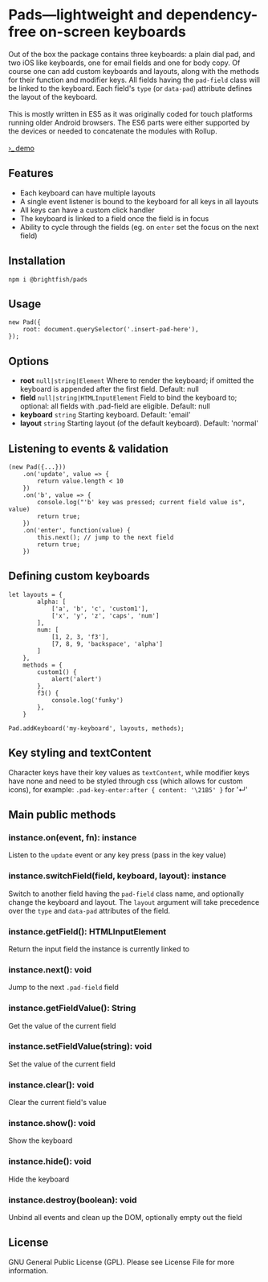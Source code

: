 # Pads&mdash;lightweight and dependency-free on-screen keyboards

Out of the box the package contains three keyboards: a plain dial pad, and two iOS like keyboards, one for email fields 
and one for body copy. Of course one can add custom keyboards and layouts, along with the methods for their function and modifier keys. 
All fields having the `pad-field` class will be linked to the keyboard. Each field's `type` (or `data-pad`) attribute 
defines the layout of the keyboard.  
<br>
This is mostly written in ES5 as it was originally coded for touch platforms running older Android browsers. 
The ES6 parts were either supported by the devices or needed to concatenate the modules with Rollup.  
<br>
<a href="https://brightfish-be.github.io/pads/" target="_blank" rel="noopener">&rsaquo;_&thinsp;demo</a>

## Features

- Each keyboard can have multiple layouts
- A single event listener is bound to the keyboard for all keys in all layouts
- All keys can have a custom click handler
- The keyboard is linked to a field once the field is in focus
- Ability to cycle through the fields (eg. on `enter` set the focus on the next field)

## Installation
```
npm i @brightfish/pads
```

## Usage
```
new Pad({
    root: document.querySelector('.insert-pad-here'),
});
```

## Options

- **root** `null|string|Element` Where to render the keyboard; if omitted the keyboard is appended after the first field. Default: null
- **field** `null|string|HTMLInputElement` Field to bind the keyboard to; optional: all fields with .pad-field are eligible. Default: null
- **keyboard** `string` Starting keyboard. Default: 'email'
- **layout** `string` Starting layout (of the default keyboard). Default: 'normal'

## Listening to events & validation
```
(new Pad({...}))
    .on('update', value => {
        return value.length < 10
    })
    .on('b', value => {
        console.log("'b' key was pressed; current field value is", value)
        return true;
    })
    .on('enter', function(value) {
        this.next(); // jump to the next field
        return true;
    })
```

## Defining custom keyboards
```
let layouts = {
        alpha: [
            ['a', 'b', 'c', 'custom1'],
            ['x', 'y', 'z', 'caps', 'num']
        ],
        num: [
            [1, 2, 3, 'f3'],
            [7, 8, 9, 'backspace', 'alpha']
        ]
    },
    methods = {
        custom1() {
            alert('alert')
        },
        f3() {
            console.log('funky')
        },
    }

Pad.addKeyboard('my-keyboard', layouts, methods);
```

## Key styling and textContent
Character keys have their key values as `textContent`, while modifier keys have none and need to be styled 
through css (which allows for custom icons), for example: `.pad-key-enter:after { content: '\21B5' }` for '↵'


## Main public methods

### instance.on(event, fn): instance
Listen to the `update` event or any key press (pass in the key value)

### instance.switchField(field, keyboard, layout): instance
Switch to another field having the `pad-field` class name, and optionally change the keyboard and layout. The 
`layout` argument will take precedence over the `type` and `data-pad` attributes of the field.

### instance.getField(): HTMLInputElement
Return the input field the instance is currently linked to

### instance.next(): void
Jump to the next `.pad-field` field 

### instance.getFieldValue(): String
Get the value of the current field

### instance.setFieldValue(string): void
Set the value of the current field

### instance.clear(): void
Clear the current field's value

### instance.show(): void
Show the keyboard

### instance.hide(): void
Hide the keyboard

### instance.destroy(boolean): void
Unbind all events and clean up the DOM, optionally empty out the field


## License
GNU General Public License (GPL). Please see License File for more information.

